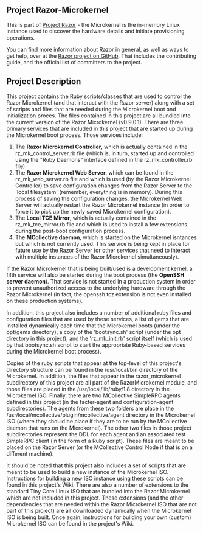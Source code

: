 ## Project Razor-Microkernel

This is part of [Project Razor][razor] - the Microkernel is the in-memory
Linux instance used to discover the hardware details and initiate
provisioning operations.

You can find more information about Razor in general, as well as ways to get
help, over at the [Razor project on GitHub][razor].  That includes the
contributing guide, and the official list of committers to the project.

[razor]: https://github.com/puppetlabs/razor


## Project Description

This project contains the Ruby scripts/classes that are used to control the Razor Microkernel (and that interact with the Razor server) along with a set of scripts and files that are needed during the Microkernel boot and initialization proces. The files contained in this project are all bundled into the current version of the Razor Microkernel (v0.9.0.1). There are three primary services that are included in this project that are started up during the Microkernel boot process. Those services include:

1. The **Razor Microkernel Controller**, which is actually contained in the rz_mk_control_server.rb file (which is, in turn, started up and controlled using the "Ruby Daemons" interface defined in the rz_mk_controller.rb file)
1. The **Razor Microkernel Web Server**, which can be found in the rz_mk_web_server.rb file and which is used (by the Razor Microkernel Controller) to save configuration changes from the Razor Server to the 'local filesystem' (remember, everything is in memory). During this process of saving the configuration changes, the Microkernel Web Server will actually restart the Razor Microkernel instance (in order to force it to pick up the newly saved Microkernel configuration).
1. The **Local TCE Mirror**, which is actually contained in the rz_mk_tce_mirror.rb file and which is used to install a few extensions during the post-boot configuration process.
1. The **MCollective daemon**, which is started on the Microkernel isntances but which is not currently used. This service is being kept in place for future use by the Razor Server (or other services that need to interact with multiple instances of the Razor Microkernel simultaneously).

If the Razor Microkernel that is being built/used is a development kernel, a fifth service will also be started during the boot process (the **OpenSSH server daemon**). That service is not started in a production system in order to prevent unauthorized access to the underlying hardware through the Razor Microkernel (in fact, the openssh.tcz extension is not even installed on these production systems).

In addition, this project also includes a number of additional ruby files and configuration files that are used by these services, a list of gems that are installed dynamically each time that the Microkernel boots (under the opt/gems directory), a copy of the 'bootsync.sh' script (under the opt directory in this project), and the 'rz_mk_init.rb' script itself (which is used by that bootsync.sh script to start the appropriate Ruby-based services during the Microkernel boot process).

Copies of the ruby scripts that appear at the top-level of this project's directory structure can be found in the /usr/local/bin directory of the Microkernel. In addition, the files that appear in the razor_microkernel subdirectory of this project are all part of the RazorMicrokernel module, and those files are placed in the /usr/local/lib/ruby/1.8 directory in the Microkernel ISO. Finally, there are two MCollective SimpleRPC agents defined in this project (in the facter-agent and configuration-agent subdirectories). The agents from these two folders are place in the /usr/local/mcollective/plugin/mcollective/agent directory in the Microkernel ISO (where they should be place if they are to be run by the MCollective daemon that runs on the Microkernel). The other two files in those project subdirectories represent the DDL for each agent and an associated test SimpleRPC client (in the form of a Ruby script). These files are meant to be placed on the Razor Server (or the MCollective Control Node if that is on a different machine).

It should be noted that this project also includes a set of scripts that are meant to be used to build a new instance of the Microkernel ISO. Instructions for building a new ISO instance using these scripts can be found in this project's Wiki. There are also a number of extensions to the standard Tiny Core Linux ISO that are bundled into the Razor Microkernel which are not included in this project. These extensions (and the other dependencies that are needed within the Razor Microkernel ISO that are not part of this project) are all downloaded dynamically when the Microkernel ISO is being built. Once again, instructions for building your own (custom) Microkernel ISO can be found in the project's Wiki.
